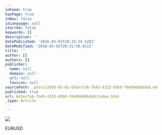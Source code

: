 ```yaml
---
inFeed: true
hasPage: true
inNav: false
inLanguage: null
starred: false
keywords: []
description: ''
datePublished: '2016-03-02T20:32:24.528Z'
dateModified: '2016-03-02T20:31:58.411Z'
title: ''
author: []
authors: []
publisher:
  name: null
  domain: null
  url: null
  favicon: null
sourcePath: _posts/2016-03-02-642ecfab-fb43-4325-95b9-f0e998d66da9.md
published: true
url: 642ecfab-fb43-4325-95b9-f0e998d66da9/index.html
_type: Article

---
```

![](https://the-grid-user-content.s3-us-west-2.amazonaws.com/2b805e7f-374f-4414-be18-96dfd567e81f.png)

EURUSD